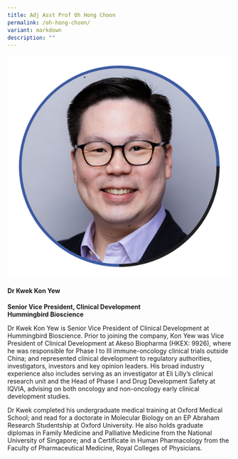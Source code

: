 ```yaml
---
title: Adj Asst Prof Oh Hong Choon
permalink: /oh-hong-choon/
variant: markdown
description: ""
---
```

<div class="row">
<div class="col is-3">
<img src="/images/Speakers_KwekKonYew2.png">
</div>
<div class="col is-9 speaker-details">
	<h4><b>Dr Kwek Kon Yew</b></h4>
<b>Senior Vice President, Clinical Development<br>
Hummingbird Bioscience</b>
	
<p>Dr Kwek Kon Yew is Senior Vice President of Clinical Development at Hummingbird Bioscience. Prior to joining the company, Kon Yew was Vice President of Clinical Development at Akeso Biopharma (HKEX: 9926), where he was responsible for Phase I to III immune-oncology clinical trials outside China; and represented clinical development to regulatory authorities, investigators, investors and key opinion leaders. His broad industry experience also includes serving as an investigator at Eli Lilly’s clinical research unit and the Head of Phase I and Drug Development Safety at IQVIA, advising on both oncology and non-oncology early clinical development studies.</p>
	
<p>Dr Kwek completed his undergraduate medical training at Oxford Medical School; and read for a doctorate in Molecular Biology on an EP Abraham Research Studentship at Oxford University. He also holds graduate diplomas in Family Medicine and Palliative Medicine from the National University of Singapore; and a Certificate in Human Pharmacology from the Faculty of Pharmaceutical Medicine, Royal Colleges of Physicians.</p>
</div>
</div>